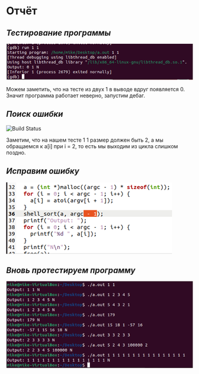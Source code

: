 # Отчёт
## _Тестирование программы_

![Build Status](test1.png)

Можем заметить, что на тесте из двух 1 в выводе вдруг появляется 0.
Значит программа работает неверно, запустим дебаг.

## _Поиск ошибки_

![Build Status](error.png)

Заметим, что на нашем тесте 1 1 размер должен быть 2, а мы обращаемся к a[i]
при i = 2, то есть мы выходим из цикла слишком поздно.

## _Исправим ошибку_

![Build Status](code.png)

## _Вновь протестируем программу_

![Build Status](test2.png)
